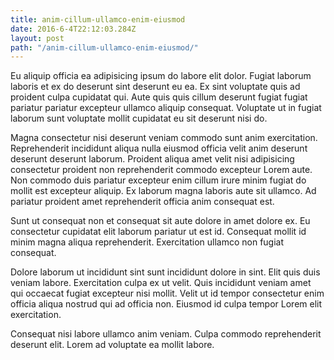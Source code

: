 ```yaml
---
title: anim-cillum-ullamco-enim-eiusmod
date: 2016-6-4T22:12:03.284Z
layout: post
path: "/anim-cillum-ullamco-enim-eiusmod/"
---
```


Eu aliquip officia ea adipisicing ipsum do labore elit dolor. Fugiat laborum laboris et ex do deserunt sint deserunt eu ea. Ex sint voluptate quis ad proident culpa cupidatat qui. Aute quis quis cillum deserunt fugiat fugiat pariatur pariatur excepteur ullamco aliquip consequat. Voluptate ut in fugiat laborum sunt voluptate mollit cupidatat eu sit deserunt nisi do.

Magna consectetur nisi deserunt veniam commodo sunt anim exercitation. Reprehenderit incididunt aliqua nulla eiusmod officia velit anim deserunt deserunt deserunt laborum. Proident aliqua amet velit nisi adipisicing consectetur proident non reprehenderit commodo excepteur Lorem aute. Non commodo duis pariatur excepteur enim cillum irure minim fugiat do mollit est excepteur aliquip. Ex laborum magna laboris aute sit ullamco. Ad pariatur proident amet reprehenderit officia anim consequat est.

Sunt ut consequat non et consequat sit aute dolore in amet dolore ex. Eu consectetur cupidatat elit laborum pariatur ut est id. Consequat mollit id minim magna aliqua reprehenderit. Exercitation ullamco non fugiat consequat.

Dolore laborum ut incididunt sint sunt incididunt dolore in sint. Elit quis duis veniam labore. Exercitation culpa ex ut velit. Quis incididunt veniam amet qui occaecat fugiat excepteur nisi mollit. Velit ut id tempor consectetur enim officia aliqua nostrud qui ad officia non. Eiusmod id culpa tempor Lorem elit exercitation.

Consequat nisi labore ullamco anim veniam. Culpa commodo reprehenderit deserunt elit. Lorem ad voluptate ea mollit labore.